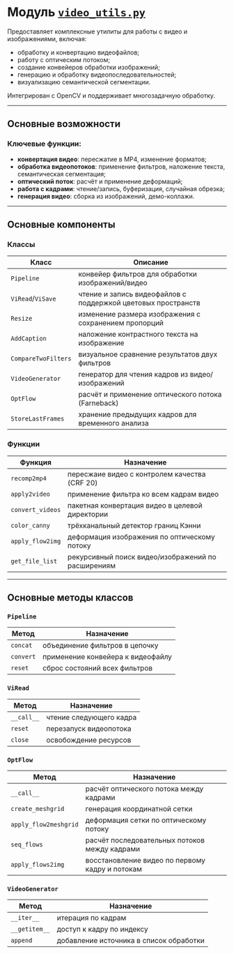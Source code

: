 # Модуль [`video_utils.py`](https://github.com/NikitaShubin/dl_utils/blob/main/video_utils.py "Перейти к модулю")

Предоставляет комплексные утилиты для работы с видео и изображениями, включая:
- обработку и конвертацию видеофайлов;
- работу с оптическим потоком;
- создание конвейеров обработки изображений;
- генерацию и обработку видеопоследовательностей;
- визуализацию семантической сегментации.

Интегрирован с OpenCV и поддерживает многозадачную обработку.

---

## Основные возможности

### Ключевые функции:
- **конвертация видео**: пересжатие в MP4, изменение форматов;
- **обработка видеопотоков**: применение фильтров, наложение текста, семантическая сегментация;
- **оптический поток**: расчёт и применение деформаций;
- **работа с кадрами**: чтение/запись, буферизация, случайная обрезка;
- **генерация видео**: сборка из изображений, демо-коллажи.

---

## Основные компоненты

### Классы

| Класс                  | Описание                                                      |
|------------------------|---------------------------------------------------------------|
| `Pipeline`             | конвейер фильтров для обработки изображений/видео             |
| `ViRead`/`ViSave`      | чтение и запись видеофайлов с поддержкой цветовых пространств |
| `Resize`               | изменение размера изображения с сохранением пропорций         |
| `AddCaption`           | наложение контрастного текста на изображение                  |
| `CompareTwoFilters`    | визуальное сравнение результатов двух фильтров                |
| `VideoGenerator`       | генератор для чтения кадров из видео/изображений              |
| `OptFlow`              | расчёт и применение оптического потока (Farneback)            |
| `StoreLastFrames`      | хранение предыдущих кадров для временного анализа             |

### Функции

| Функция              | Назначение                                    |
|----------------------|-----------------------------------------------|
| `recomp2mp4`         | пересжаие видео с контролем качества (CRF 20) |
| `apply2video`        | применение фильтра ко всем кадрам видео       |
| `convert_videos`     | пакетная конвертация видео в целевой директории |
| `color_canny`        | трёхканальный детектор границ Кэнни           |
| `apply_flow2img`     | деформация изображения по оптическому потоку  |
| `get_file_list`      | рекурсивный поиск видео/изображений по расширениям |

---

## Основные методы классов

### `Pipeline`
| Метод        | Назначение                        |
|--------------|-----------------------------------|
| `concat`     | объединение фильтров в цепочку    |
| `convert`    | применение конвейера к видеофайлу |
| `reset`      | сброс состояний всех фильтров     |

### `ViRead`
| Метод        | Назначение              |
|--------------|-------------------------|
| `__call__`   | чтение следующего кадра |
| `reset`      | перезапуск видеопотока  |
| `close`      | освобождение ресурсов   |

### `OptFlow`
| Метод                    | Назначение                              |
|--------------------------|-----------------------------------------|
| `__call__`               | расчёт оптического потока между кадрами |
| `create_meshgrid`        | генерация координатной сетки            |
| `apply_flow2meshgrid`    | деформация сетки по оптическому потоку  |
| `seq_flows`          | расчёт последовательных потоков между кадрами   |
| `apply_flows2img`    | восстановление видео по первому кадру и потокам |

### `VideoGenerator`
| Метод         | Назначение                              |
|---------------|-----------------------------------------|
| `__iter__`    | итерация по кадрам                      |
| `__getitem__` | доступ к кадру по индексу               |
| `append`      | добавление источника в список обработки |